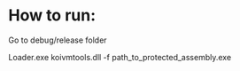 # How to run:
Go to debug/release folder

  Loader.exe koivmtools.dll -f path_to_protected_assembly.exe
